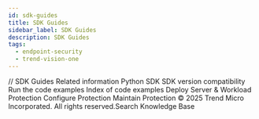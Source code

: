 ```yaml
---
id: sdk-guides
title: SDK Guides
sidebar_label: SDK Guides
description: SDK Guides
tags:
  - endpoint-security
  - trend-vision-one
---
```


/*<![CDATA[*/ $('#title').html($('meta[name=map-description]').attr('content')); /*]]>*/ SDK Guides Related information Python SDK SDK version compatibility Run the code examples Index of code examples Deploy Server & Workload Protection Configure Protection Maintain Protection © 2025 Trend Micro Incorporated. All rights reserved.Search Knowledge Base